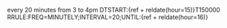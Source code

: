 every 20 minutes from 3 to 4pm
DTSTART:{ref + reldate(hour=15)}T150000
RRULE:FREQ=MINUTELY;INTERVAL=20;UNTIL:{ref + reldate(hour=16)}
